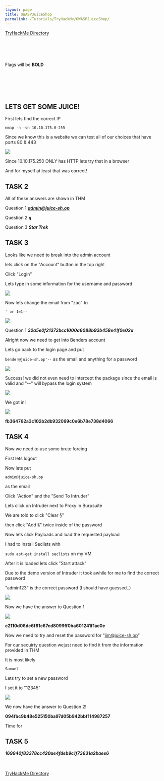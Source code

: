 ```yaml
---
layout: page
title: OWASPJuiceShop
permalink: /Tutorials/TryHackMe/OWASPJuiceShop/
---
```


[TryHackMe Directory](https://zacvr.github.io/Tutorials/TryHackMe/)
<br/><br/>
<br/><br/>
<br/><br/>
Flags will be **BOLD**
<br/><br/>
<br/><br/>
<br/><br/>


LETS GET SOME JUICE!
----

First lets find the correct IP

```nmap -n -sn 10.10.175.0-255```

Since we know this is a website we can test all of our choices that have ports 80 & 443

<img src="/images/TryHackMe/OWASPJuiceShop/IPs.PNG">

Since 10.10.175.250 ONLY has HTTP lets try that in a browser

And for myself at least that was correct!

TASK 2
----

All of these answers are shown in THM

Question 1
***admin@juice-sh.op***

Question 2
***q***

Question 3
***Star Trek***

TASK 3
----

Looks like we need to break into the admin account

lets click on the "Account" button in the top right

Click "Login"

Lets type in some information for the username and password

<img src="/images/TryHackMe/OWASPJuiceShop/Admin.PNG">

Now lets change the email from "zac" to

```' or 1=1--```

<img src="/images/TryHackMe/OWASPJuiceShop/AdminPass.PNG">

Question 1
***32a5e0f21372bcc1000a6088b93b458e41f0e02a***

Alright now we need to get into Benders account

Lets go back to the login page and put

```bender@juice-sh.op'--``` as the email and anything for a password

<img src="/images/TryHackMe/OWASPJuiceShop/Bender.PNG">

Success! we did not even need to intercept the package since the email is valid and "--" will bypass the login system

<img src="/images/TryHackMe/OWASPJuiceShop/BenderPass.PNG">


We got in!


<img src="/images/TryHackMe/OWASPJuiceShop/Admin-Done.PNG">

**fb364762a3c102b2db932069c0e6b78e738d4066**


TASK 4
---

Now we need to use some brute forcing

First lets logout

Now lets put 

```admin@juice-sh.op```

as the email

Click "Action" and the "Send To Intruder"

Lets click on Intruder next to Proxy in Burpsuite

We are told to click "Clear §"

then click "Add §" twice inside of the password

Now lets click Payloads and load the requested payload

I had to install Seclists with

```sudo apt-get install seclists``` on my VM

After it is loaded lets click "Start attack"

Due to the demo version of Intruder it took awhile for me to find the correct password

"admin123" is the correct password (I should have guessed..)

<img src="/images/TryHackMe/OWASPJuiceShop/Admin123.PNG">

Now we have the answer to Question 1

<img src="/images/TryHackMe/OWASPJuiceShop/PasswordStrength.PNG">

**c2110d06dc6f81c67cd8099ff0ba601241f1ac0e**

Now we need to try and reset the password for "jim@juice-sh.op"

For our secuirty question wejust need to find it from the information provided in THM

It is most likely

```Samuel```

Lets try to set a new password

I set it to "12345"

<img src="/images/TryHackMe/OWASPJuiceShop/JimPass.PNG">

We now have the answer to Question 2!

**094fbc9b48e525150ba97d05b942bbf114987257**

Time for 

TASK 5
---







***169940f83378cc420ae4fdeb9c1f73631a2baee6***










<br/><br/>
[TryHackMe Directory](https://zacvr.github.io/Tutorials/TryHackMe/)
